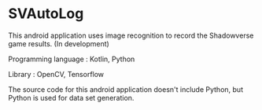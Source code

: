 # SVAutoLog
This android application uses image recognition to record the Shadowverse game results. (In development)

Programming language : Kotlin, Python

Library : OpenCV, Tensorflow

The source code for this android application doesn't include Python, but Python is used for data set generation.

